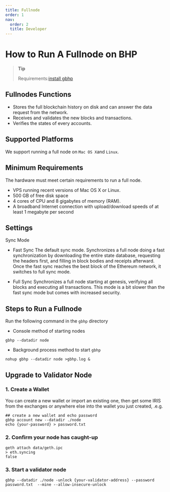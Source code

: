 ```yaml
---
title: Fullnode
order: 1
nav:
  order: 2
  title: Developer
---
```


# How to Run A Fullnode on BHP

> **Tip**
>
> Requirements:[install gbhp](/developer/install)

## Fullnodes Functions

- Stores the full blockchain history on disk and can answer the data request from the network.
- Receives and validates the new blocks and transactions.
- Verifies the states of every accounts.

## Supported Platforms

We support running a full node on `Mac OS X`and `Linux`.

## Minimum Requirements

The hardware must meet certain requirements to run a full node.

- VPS running recent versions of Mac OS X or Linux.
- 500 GB of free disk space
- 4 cores of CPU and 8 gigabytes of memory (RAM).
- A broadband Internet connection with upload/download speeds of at least 1 megabyte per second

## Settings

Sync Mode

- Fast Sync
  The default sync mode. Synchronizes a full node doing a fast synchronization by downloading the entire state database, requesting the headers first, and filling in block bodies and receipts afterward. Once the fast sync reaches the best block of the Ethereum network, it switches to full sync mode.

- Full Sync
  Synchronizes a full node starting at genesis, verifying all blocks and executing all transactions. This mode is a bit slower than the fast sync mode but comes with increased security.

## Steps to Run a Fullnode

Run the following command in the `gbhp` directory

- Console method of starting nodes

```shell
gbhp --datadir node
```

- Background process method to start `gbhp`

```shell
nohup gbhp --datadir node >gbhp.log &
```

## Upgrade to Validator Node

### 1. Create a Wallet

You can create a new wallet or import an existing one, then get some IRIS from the exchanges or anywhere else into the wallet you just created, .e.g.

```shell
## create a new wallet and echo password
gbhp account new --datadir ./node
echo {your-password} > password.txt
```

### 2. Confirm your node has caught-up

```shell
geth attach data/geth.ipc
> eth.syncing
false
```

### 3. Start a validator node

```shell
gbhp --datadir ./node -unlock {your-validator-address} --password password.txt  --mine --allow-insecure-unlock
```
